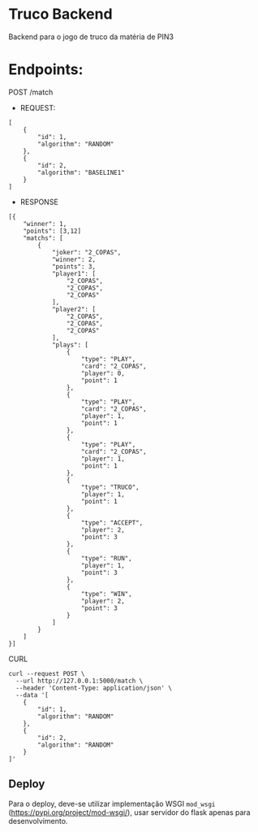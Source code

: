 # Truco Backend
Backend para o jogo de truco da matéria de PIN3


# Endpoints:
POST /match
- REQUEST:
```
[
    {
        "id": 1,
        "algorithm": "RANDOM"
    },
    {
        "id": 2,
        "algorithm": "BASELINE1"
    }
]
```

- RESPONSE
```
[{
	"winner": 1,
	"points": [3,12]
	"matchs": [
		{
			"joker": "2_COPAS",
			"winner": 2,
			"points": 3,
			"player1": [
				"2_COPAS",
				"2_COPAS",
				"2_COPAS"
			],
			"player2": [
				"2_COPAS",
				"2_COPAS",
				"2_COPAS"
			],
			"plays": [
				{
					"type": "PLAY",
					"card": "2_COPAS",
					"player": 0,
					"point": 1
				},
				{
					"type": "PLAY",
					"card": "2_COPAS",
					"player": 1,
					"point": 1
				},
				{
					"type": "PLAY",
					"card": "2_COPAS",
					"player": 1,
					"point": 1
				},
				{
					"type": "TRUCO",
					"player": 1,
					"point": 1
				},
				{
					"type": "ACCEPT",
					"player": 2,
					"point": 3
				},
				{
					"type": "RUN",
					"player": 1,
					"point": 3
				},
				{
					"type": "WIN",
					"player": 2,
					"point": 3
				}
			]
		}
	]
}]
```

CURL
```
curl --request POST \
  --url http://127.0.0.1:5000/match \
  --header 'Content-Type: application/json' \
  --data '[
    {
        "id": 1,
        "algorithm": "RANDOM"
    },
    {
        "id": 2,
        "algorithm": "RANDOM"
    }
]'

```

## Deploy

Para o deploy, deve-se utilizar implementação WSGI `mod_wsgi` (https://pypi.org/project/mod-wsgi/), usar servidor do flask apenas para desenvolvimento.
